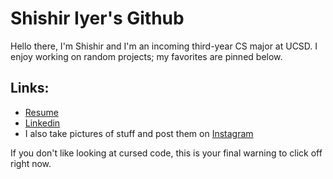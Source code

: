Shishir Iyer's Github
====================

Hello there, I'm Shishir and I'm an incoming third-year CS major at UCSD. I enjoy working on random projects; my favorites are pinned below.

Links:
---------
 - [Resume](shishir_iyer_resume_v14.6.pdf)
 - [Linkedin](https://www.linkedin.com/in/shishir-iyer-1973ba1a5/)
 - I also take pictures of stuff and post them on [Instagram](https://www.instagram.com/shishiriyer_photography/)

If you don't like looking at cursed code, this is your final warning to click off right now.
